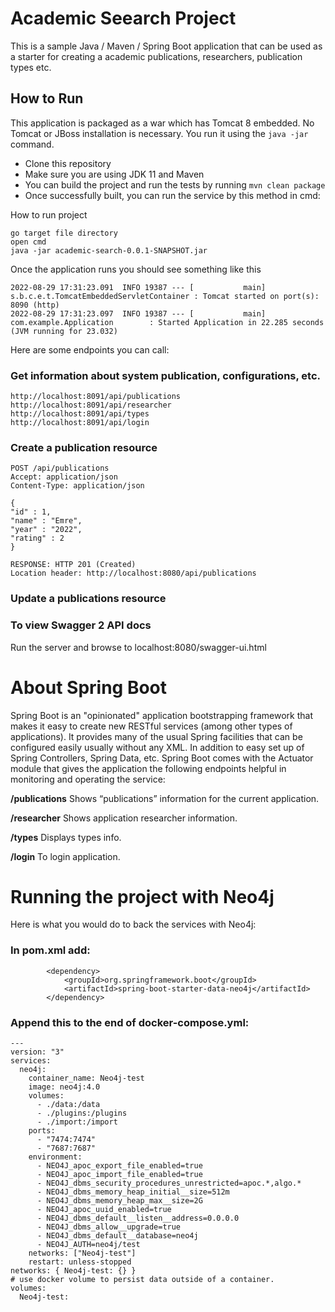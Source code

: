 # Academic Seearch Project

This is a sample Java / Maven / Spring Boot application that can be used as a starter for creating a academic publications, researchers, publication types etc.

## How to Run 

This application is packaged as a war which has Tomcat 8 embedded. No Tomcat or JBoss installation is necessary. You run it using the ```java -jar``` command.

* Clone this repository 
* Make sure you are using JDK 11 and Maven
* You can build the project and run the tests by running ```mvn clean package```
* Once successfully built, you can run the service by this method in cmd:

How to run project

```
go target file directory
open cmd
java -jar academic-search-0.0.1-SNAPSHOT.jar
```

Once the application runs you should see something like this

```
2022-08-29 17:31:23.091  INFO 19387 --- [           main] s.b.c.e.t.TomcatEmbeddedServletContainer : Tomcat started on port(s): 8090 (http)
2022-08-29 17:31:23.097  INFO 19387 --- [           main] com.example.Application        : Started Application in 22.285 seconds (JVM running for 23.032)
```

Here are some endpoints you can call:

### Get information about system publication, configurations, etc.

```
http://localhost:8091/api/publications
http://localhost:8091/api/researcher
http://localhost:8091/api/types
http://localhost:8091/api/login
```

### Create a publication resource

```
POST /api/publications
Accept: application/json
Content-Type: application/json

{
"id" : 1,
"name" : "Emre",
"year" : "2022",
"rating" : 2
}

RESPONSE: HTTP 201 (Created)
Location header: http://localhost:8080/api/publications
```

### Update a publications resource


### To view Swagger 2 API docs

Run the server and browse to localhost:8080/swagger-ui.html

# About Spring Boot

Spring Boot is an "opinionated" application bootstrapping framework that makes it easy to create new RESTful services (among other types of applications). It provides many of the usual Spring facilities that can be configured easily usually without any XML. In addition to easy set up of Spring Controllers, Spring Data, etc. Spring Boot comes with the Actuator module that gives the application the following endpoints helpful in monitoring and operating the service:

**/publications** Shows “publications” information for the current application.

**/researcher** Shows application researcher information.

**/types** Displays types info.

**/login** To login application.

# Running the project with Neo4j

Here is what you would do to back the services with Neo4j: 

### In pom.xml add: 

```
        <dependency>
            <groupId>org.springframework.boot</groupId>
            <artifactId>spring-boot-starter-data-neo4j</artifactId>
        </dependency>
```

### Append this to the end of docker-compose.yml: 

```
---
version: "3"
services:
  neo4j:
    container_name: Neo4j-test
    image: neo4j:4.0
    volumes:
      - ./data:/data
      - ./plugins:/plugins
      - ./import:/import
    ports:
      - "7474:7474"
      - "7687:7687"
    environment:
      - NEO4J_apoc_export_file_enabled=true
      - NEO4J_apoc_import_file_enabled=true
      - NEO4J_dbms_security_procedures_unrestricted=apoc.*,algo.*
      - NEO4J_dbms_memory_heap_initial__size=512m
      - NEO4J_dbms_memory_heap_max__size=2G
      - NEO4J_apoc_uuid_enabled=true
      - NEO4J_dbms_default__listen__address=0.0.0.0
      - NEO4J_dbms_allow__upgrade=true
      - NEO4J_dbms_default__database=neo4j
      - NEO4J_AUTH=neo4j/test
    networks: ["Neo4j-test"]
    restart: unless-stopped
networks: { Neo4j-test: {} }
# use docker volume to persist data outside of a container.
volumes:
  Neo4j-test:
  
```
